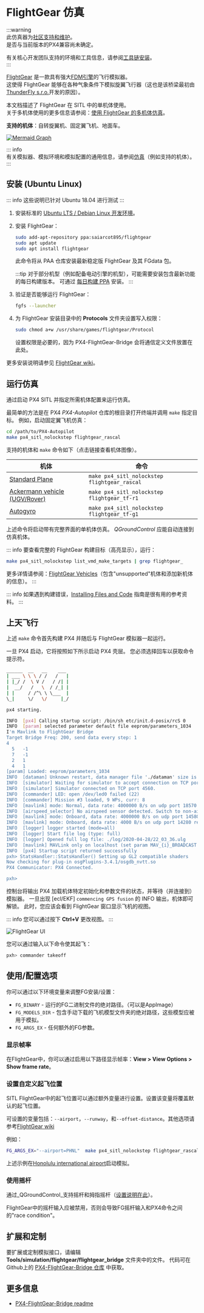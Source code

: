 # FlightGear 仿真

:::warning  
此仿真器为[社区支持和维护](../simulation/community_supported_simulators.md)。  
是否与当前版本的PX4兼容尚未确定。

有关核心开发团队支持的环境和工具信息，请参阅[工具链安装](../dev_setup/dev_env.md)。  
:::

[FlightGear](https://www.flightgear.org/) 是一款具有强大[FDM引擎](http://wiki.flightgear.org/Flight_Dynamics_Model)的飞行模拟器。  
这使得 FlightGear 能够在各种气象条件下模拟旋翼飞行器（这也是该桥梁最初由[ThunderFly s.r.o.](https://www.thunderfly.cz/)开发的原因）。

本文档描述了 FlightGear 在 SITL 中的单机体使用。  
关于多机体使用的更多信息请参阅：[使用 FlightGear 的多机体仿真](../sim_flightgear/multi_vehicle.md)。

**支持的机体**：自转旋翼机、固定翼飞机、地面车。

<lite-youtube videoid="iqdcN5Gj4wI" title="[ThunderFly] PX4 SITL with Flightgear, Rascal110 - electric version"/>

[![Mermaid Graph ](https://mermaid.ink/img/eyJjb2RlIjoiZ3JhcGggTFI7XG4gIEZsaWdodEdlYXIgLS0-IEZsaWdodEdlYXItQnJpZGdlO1xuICBGbGlnaHRHZWFyLUJyaWRnZSAtLT4gTUFWTGluaztcbiAgTUFWTGluayAtLT4gUFg0X1NJVEw7XG5cdCIsIm1lcm1haWQiOnsidGhlbWUiOiJkZWZhdWx0In0sInVwZGF0ZUVkaXRvciI6ZmFsc2V9)](https://mermaid-js.github.io/mermaid-live-editor/#/edit/eyJjb2RlIjoiZ3JhcGggTFI7XG4gIEZsaWdodEdlYXIgLS0-IEZsaWdodEdlYXItQnJpZGdlO1xuICBGbGlnaHRHZWFyLUJyaWRnZSAtLT4gTUFWTGluaztcbiAgTUFWTGluayAtLT4gUFg0X1NJVEw7XG5cdCIsIm1lcm1haWQiOnsidGhlbWUiOiJkZWZhdWx0In0sInVwZGF0ZUVkaXRvciI6ZmFsc2V9)

<!-- Original mermaid graph  
graph LR;  
  FlightGear-- >FlightGear-Bridge;  
  FlightGear-Bridge-- >MAVLink;  
  MAVLink-- >PX4_SITL;  
-->

::: info  
有关模拟器、模拟环境和模拟配置的通用信息，请参阅[仿真](../simulation/index.md)（例如支持的机体）。  
:::

## 安装 (Ubuntu Linux)

::: info
这些说明已针对 Ubuntu 18.04 进行测试
:::

1. 安装标准的 [Ubuntu LTS / Debian Linux 开发环境](../dev_setup/dev_env_linux_ubuntu.md)。
1. 安装 FlightGear：

   ```sh
   sudo add-apt-repository ppa:saiarcot895/flightgear
   sudo apt update
   sudo apt install flightgear
   ```

   此命令将从 PAA 仓库安装最新稳定版 FlightGear 及其 FGdata 包。

   :::tip
   对于部分机型（例如配备电动引擎的机型），可能需要安装包含最新功能的每日构建版本。
   可通过 [每日构建 PPA](https://launchpad.net/~saiarcot895/+archive/ubuntu/flightgear-edge) 安装。
   :::

1. 验证是否能够运行 FlightGear：

   ```sh
   fgfs --launcher
   ```

1. 为 FlightGear 安装目录中的 **Protocols** 文件夹设置写入权限：

   ```sh
   sudo chmod a+w /usr/share/games/flightgear/Protocol
   ```

   设置权限是必要的，因为 PX4-FlightGear-Bridge 会将通信定义文件放置在此处。

更多安装说明请参见 [FlightGear wiki](http://wiki.flightgear.org/Howto:Install_Flightgear_from_a_PPA)。

## 运行仿真

通过启动 PX4 SITL 并指定所需机体配置来运行仿真。

最简单的方法是在 PX4 _PX4-Autopilot_ 仓库的根目录打开终端并调用 `make` 指定目标。
例如，启动固定翼飞机仿真：

```sh
cd /path/to/PX4-Autopilot
make px4_sitl_nolockstep flightgear_rascal
```

支持的机体和 `make` 命令如下（点击链接查看机体图像）。

| 机体                                                                                   | 命令                                      |
| ----------------------------------------------------------------------------------------- | -------------------------------------------- |
| [Standard Plane](../sim_flightgear/vehicles.md#standard-plane)                            | `make px4_sitl_nolockstep flightgear_rascal` |
| [Ackermann vehicle (UGV/Rover)](../sim_flightgear/vehicles.md#ackerman-vehicle-ugv-rover) | `make px4_sitl_nolockstep flightgear_tf-r1`  |
| [Autogyro](../sim_flightgear/vehicles.md#autogyro)                                        | `make px4_sitl_nolockstep flightgear_tf-g1`  |

上述命令将启动带有完整界面的单机体仿真。
_QGroundControl_ 应能自动连接到仿真机体。

::: info
要查看完整的 FlightGear 构建目标（高亮显示），运行：

```sh
make px4_sitl_nolockstep list_vmd_make_targets | grep flightgear_
```

更多详情请参阅：[FlightGear Vehicles](../sim_flightgear/vehicles.md)（包含"unsupported"机体和添加新机体的信息）。
:::

::: info
如果遇到构建错误，[Installing Files and Code](../dev_setup/dev_env.md) 指南是很有用的参考资料。
:::

## 上天飞行

上述 `make` 命令首先构建 PX4 并随后与 FlightGear 模拟器一起运行。

一旦 PX4 启动，它将按照如下所示启动 PX4 壳层。
您必须选择回车以获取命令提示符。

```sh
______  __   __    ___
| ___ \ \ \ / /   /   |
| |_/ /  \ V /   / /| |
|  __/   /   \  / /_| |
| |     / /^\ \ \___  |
\_|     \/   \/     |_/

px4 starting.

INFO  [px4] Calling startup script: /bin/sh etc/init.d-posix/rcS 0
INFO  [param] selected parameter default file eeprom/parameters_1034
I'm Mavlink to FlightGear Bridge
Target Bridge Freq: 200, send data every step: 1
4
  5   -1
  7   -1
  2   1
  4   1
[param] Loaded: eeprom/parameters_1034
INFO  [dataman] Unknown restart, data manager file './dataman' size is 11798680 bytes
INFO  [simulator] Waiting for simulator to accept connection on TCP port 4560
INFO  [simulator] Simulator connected on TCP port 4560.
INFO  [commander] LED: open /dev/led0 failed (22)
INFO  [commander] Mission #3 loaded, 9 WPs, curr: 8
INFO  [mavlink] mode: Normal, data rate: 4000000 B/s on udp port 18570 remote port 14550
INFO  [airspeed_selector] No airspeed sensor detected. Switch to non-airspeed mode.
INFO  [mavlink] mode: Onboard, data rate: 4000000 B/s on udp port 14580 remote port 14540
INFO  [mavlink] mode: Onboard, data rate: 4000 B/s on udp port 14280 remote port 14030
INFO  [logger] logger started (mode=all)
INFO  [logger] Start file log (type: full)
INFO  [logger] Opened full log file: ./log/2020-04-28/22_03_36.ulg
INFO  [mavlink] MAVLink only on localhost (set param MAV_{i}_BROADCAST = 1 to enable network)
INFO  [px4] Startup script returned successfully
pxh> StatsHandler::StatsHandler() Setting up GL2 compatible shaders
Now checking for plug-in osgPlugins-3.4.1/osgdb_nvtt.so
PX4 Communicator: PX4 Connected.

pxh>
```

控制台将输出 PX4 加载机体特定初始化和参数文件的状态，并等待（并连接到）模拟器。
一旦出现 [ecl/EKF] `commencing GPS fusion` 的 INFO 输出，机体即可解锁。
此时，您应该会看到 FlightGear 窗口显示飞机的视图。

::: info
您可以通过按下 **Ctrl+V** 更改视图。
:::

![FlightGear UI](../../assets/simulation/flightgear/flightgearUI.jpg)

您可以通过输入以下命令使其起飞：

```sh
pxh> commander takeoff
```

## 使用/配置选项

你可以通过以下环境变量来调整FG安装/设置：

- `FG_BINARY` - 运行的FG二进制文件的绝对路径。（可以是AppImage）
- `FG_MODELS_DIR` - 包含手动下载的飞机模型文件夹的绝对路径，这些模型应被用于模拟。
- `FG_ARGS_EX` - 任何额外的FG参数。

<a id="frame_rate"></a>

### 显示帧率

在FlightGear中，你可以通过启用以下路径显示帧率：**View > View Options > Show frame rate**。

### 设置自定义起飞位置

SITL FlightGear中的起飞位置可以通过额外变量进行设置。设置该变量将覆盖默认的起飞位置。

可设置的变量包括：`--airport`，`--runway`，和`--offset-distance`。其他选项请参考[FlightGear wiki](http://wiki.flightgear.org/Command_line_options#Initial_Position_and_Orientation)

例如：

```sh
FG_ARGS_EX="--airport=PHNL"  make px4_sitl_nolockstep flightgear_rascal
```

上述示例在[Honolulu international airport](http://wiki.flightgear.org/Suggested_airports)启动模拟。

### 使用摇杆

通过_QGroundControl_支持摇杆和拇指摇杆（[设置说明在此](../simulation/index.md#joystick-gamepad-integration)）。

FlightGear中的摇杆输入应被禁用，否则会导致FG摇杆输入和PX4命令之间的"race condition"。

## 扩展和定制

要扩展或定制模拟接口，请编辑 **Tools/simulation/flightgear/flightgear_bridge** 文件夹中的文件。
代码可在Github上的 [PX4-FlightGear-Bridge 仓库](https://github.com/ThunderFly-aerospace/PX4-FlightGear-Bridge) 中获取。

## 更多信息

- [PX4-FlightGear-Bridge readme](https://github.com/ThunderFly-aerospace/PX4-FlightGear-Bridge)